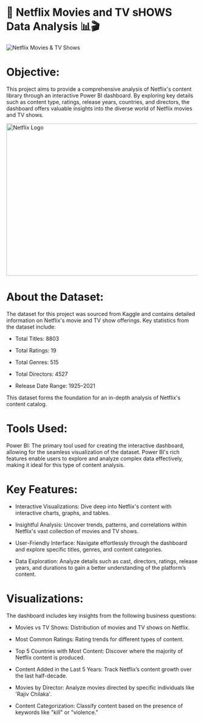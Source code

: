 # 🍿 Netflix Movies and TV sHOWS Data Analysis 📊🎬
![Netflix Movies & TV Shows](https://github.com/tanvirfau/Netflix-Audience-Data-Analysis-Using-SQL/blob/main/Netflix%20Movies%20and%20TV%20Shows%20Dashboard.png)

# Objective:
This project aims to provide a comprehensive analysis of Netflix's content library through an interactive Power BI dashboard. By exploring key details such as content type, ratings, release years, countries, and directors, the dashboard offers valuable insights into the diverse world of Netflix movies and TV shows.

<img src="https://github.com/tanvirfau/netflix_sql_project/blob/main/netflix_logo.jpg" alt="Netflix Logo" width="1200" height="400">

# About the Dataset:
The dataset for this project was sourced from Kaggle and contains detailed information on Netflix's movie and TV show offerings. Key statistics from the dataset include:

* Total Titles: 8803

* Total Ratings: 19

* Total Genres: 515

* Total Directors: 4527

* Release Date Range: 1925–2021

This dataset forms the foundation for an in-depth analysis of Netflix's content catalog.

# Tools Used:
Power BI: The primary tool used for creating the interactive dashboard, allowing for the seamless visualization of the dataset. Power BI's rich features enable users to explore and analyze complex data effectively, making it ideal for this type of content analysis.

# Key Features:
* Interactive Visualizations: Dive deep into Netflix's content with interactive charts, graphs, and tables.

* Insightful Analysis: Uncover trends, patterns, and correlations within Netflix's vast collection of movies and TV shows.

* User-Friendly Interface: Navigate effortlessly through the dashboard and explore specific titles, genres, and content categories.

* Data Exploration: Analyze details such as cast, directors, ratings, release years, and durations to gain a better understanding of the platform’s content.

# Visualizations:
The dashboard includes key insights from the following business questions:

* Movies vs TV Shows: Distribution of movies and TV shows on Netflix.

* Most Common Ratings: Rating trends for different types of content.

* Top 5 Countries with Most Content: Discover where the majority of Netflix content is produced.

* Content Added in the Last 5 Years: Track Netflix’s content growth over the last half-decade.

* Movies by Director: Analyze movies directed by specific individuals like 'Rajiv Chilaka'.

* Content Categorization: Classify content based on the presence of keywords like "kill" or "violence."


